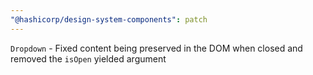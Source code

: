```yaml
---
"@hashicorp/design-system-components": patch
---
```


`Dropdown` - Fixed content being preserved in the DOM when closed and removed the `isOpen` yielded argument
